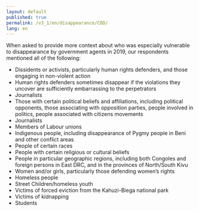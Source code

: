 ```yaml
---
layout: default
published: true
permalink: /v3_1/en/disappearance/COD/
lang: en
---
```


When asked to provide more context about who was especially vulnerable to disappearance by government agents in 2019, our respondents mentioned all of the following:

-	Dissidents or activists, particularly human rights defenders, and those engaging in non-violent action
-	Human rights defenders sometimes disappear if the violations they uncover are sufficiently embarrassing to the perpetrators
-	Journalists
-	Those with certain political beliefs and affiliations, including political opponents, those associating with opposition parties, people involved in politics, people associated with citizens movements
-	Journalists
-	Members of Labour unions
-	Indigenous people, including disappearance of Pygmy people in Beni and other conflict areas
-	People of certain races
-	People with certain religious or cultural beliefs
-	People in particular geographic regions, including both Congoles and foreign persons in East DRC, and in the provinces of North/South Kivu
-	Women and/or girls, particularly those defending women’s rights
-	Homeless people
-	Street Children/homeless youth
-	Victims of forced eviction from the Kahuzi-Biega national park
-	Victims of kidnapping
-	Students
